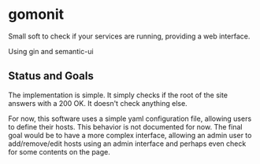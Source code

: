 # gomonit
Small soft to check if your services are running, providing a web interface.

Using gin and semantic-ui

## Status and Goals

The implementation is simple. It simply checks if the root of the site answers with a 200 OK. It doesn't check anything else.

For now, this software uses a simple yaml configuration file, allowing users to define their hosts. This behavior is not documented for now. The final goal would be to have a more complex interface, allowing an admin user to add/remove/edit hosts using an admin interface and perhaps even check for some contents on the page.
